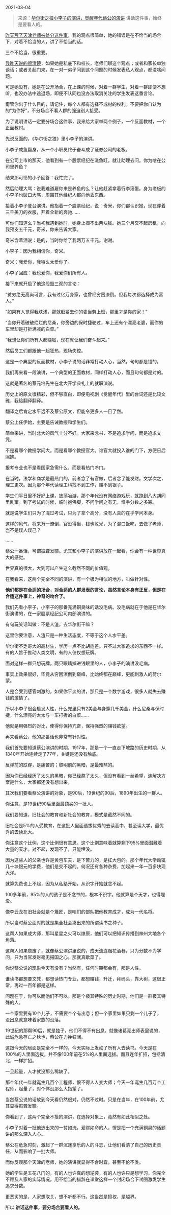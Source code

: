 2021-03-04

> 来源：[华尔街之狼小李子的演讲，觉醒年代蔡公的演讲](http://mp.weixin.qq.com/s?__biz=MzU0MjYwNDU2Mw==&mid=2247496920&idx=2&sn=781a474effa3b6c70563db5eb031b5a0&chksm=fb1a98a4cc6d11b24d4744422021e87a4ab66ed770571cc4b189e3e0428505361f54ea1acc51&scene=27#wechat_redirect)
> 讲话这件事，始终是要看人的。​

[昨天写了天津老师被处分这件事](http://mp.weixin.qq.com/s?__biz=MzU0MjYwNDU2Mw==&mid=2247496885&idx=2&sn=4b3547057c09ad8f4e03dfa9ec600cff&chksm=fb1a98c9cc6d11df945a0ece5acec7c81609133cc49bc05aa35a80ed604f639d43714b6da6c7&scene=21#wechat_redirect)，我的观点很简单，她的错误是在不恰当的场合下，对着不恰当的人，讲了不恰当的话。  

  

三个不恰当，很重要。  

  

[我昨天说的很清楚](http://mp.weixin.qq.com/s?__biz=MzU0MjYwNDU2Mw==&mid=2247496885&idx=2&sn=4b3547057c09ad8f4e03dfa9ec600cff&chksm=fb1a98c9cc6d11df945a0ece5acec7c81609133cc49bc05aa35a80ed604f639d43714b6da6c7&scene=21#wechat_redirect)，如果她是私底下和校长，老师们聊这个观点；或者和家长单独谈话；或者关起门来，在一对一弟子问到这个问题的时候发表私人观点，都没啥问题。

  

可是她没有，她是在公开场合，在上课的时候，对着一群学生，对着一群即便不想听，也没办法中途退场，即便不认同也没办法取消关注的学生发表这番言论。  

  

甭管你出于什么目的，请记住，每个人都有选择不成材的权利。不要把你自认为的“为你好”，不分场合不看人群的强迫别人接受。

  

为了说明讲话一定要分场合这件事，我来给大家举两个例子，一个反面教材，一个正面教材。  

  

先说反面的，《华尔街之狼》里小李子的演讲。

  

小李子咸鱼翻身，从一个小职员终于奋斗成了证券公司的老板。

  

在公司上市的那天，他看到有一个股票经纪在洗鱼缸，就让助理去问。你为啥在公司里养鱼？

  

结果那可怜的小子回答：我忙完了。

  

然后助理大骂：说我难道雇你来是养鱼的么？让他赶紧拿着行李滚蛋。身为老板的小李子也破口大骂，周围其他经纪人都向他丢东西。

  

接着小李子登台演讲。他指着一个股票经纪，说：奇米，你们都认识她，现在穿着三千美刀的衣服，开着全新的奔驰......  

  

可你们知道么？当初我遇到她时，她身上掏不出两块钱。她三个月交不起房租，向我预支五千元，奇米，你来告诉大家。

  

奇米含着泪说：是的，当时你给了我两万五千元。谢谢。

  

小李子：因为我相信你，奇米。  

  

奇米：我爱你，我特么太爱你了。

  

小李子回应：我也爱你，我爱你们所有人。

  

接下来就开启了他这段毁三观的言论：

  

“贫穷绝无高尚可言，我有过亿万身家，也曾经穷困潦倒。但我每次都选择成为富人。”  

  

“如果有人觉得我肤浅，那就赶紧去你的麦当劳上班，那里才是你的家！”

  

“当你开着破破烂烂的尼桑，你旁边的保时捷驶过，车上还有个漂亮老婆，而你的车里却是打折满减的白菜。”

  

“我想让你们所有人都赚钱，现在就让我们奋斗起来。”

  

然后员工们都跟他一起狂热，现场失控。  

  

这是一个典型的反面教材，小李子说的话非常打动人心，当然，句句都是错的。  

  

我们再来看一段演讲，一个典型的正面教材，同样打动人心，而且句句都是对的。  

  

这就是著名的蔡元培先生在北大开学典礼上的就职演说。  

  

历史上的原文很精彩，但不够直白，即便电视剧《觉醒年代》里的台词还是比较文雅，我给翻译翻译。  

  

翻译之后肯定水平远不及蔡公原文，但能令更多人一目了然。  

  

蔡公上任伊始，主要是告诫教授和学生们。  

  

简单来讲，当时北大的风气十分不好。大家来念书，不是追求学问，而是追求文凭。

  

不是看哪个教授学问大，而是看哪个教授官大。谁官大就投入谁的门下，方便日后照拂。

  

报考专业也不是看国家急需什么，而是看热门冷门。

  

在当时，法学和商学是最热门的，前者念了有官做，后者念了能发财。文学次之，理工更次。因为那个年代读理工科找不到工作，赚不到银子。  

  

学生们平日里不好好上课，放荡冶游，那个年代没有网络游戏玩，就跑到八大胡同里乱窜。到了考试的时候，临时抱佛脚，不问学问之有无，惟争分数之多寡。

  

就是说学生们只为了混过考试，只为了拿个高分，没有人真的在乎学问本身。

  

这样的风气，将来万一潦倒，官没得当，钱也败光，为了混口饭吃，去做了老师，岂不是误人误己？  

  

......

  

蔡公一番话，可谓振聋发聩。尤其和小李子的演讲放在一起看，你会有一种世界真大的感觉。

  

世界真的很大，大到可以产生这么截然不同的价值观。  

  

在我看来，这两个完全不同的演讲，有一个极为相似的地方，叫做针对性。  

  

 **他们都是在合适的场合，对合适的人群发表的言论，虽然言论本身有正反，但是在合适这件事上，神奇的吻合了。**  

  

我们先看小李子，小李子的那番充满铜臭味的话没毛病。没毛病就在于他是在华尔街演讲的，在一家股票经纪公司内部演讲的。  

  

有句玩笑话叫做：不是人渣，去华尔街干嘛？  

  

这里你要注意，人渣只是一种生活态度，不等于这个人水平差。  

  

华尔街不乏哥大的高材生，学历一点不比胡适差。只不过大家追求的东西不一样。有的人旨于推动人类文明，有的人仅仅想玩牌。  

  

面对这样一群只想玩牌，两只眼睛掉进钱眼里的人，小李子的演讲没毛病。

  

事实上效果很好，毕竟从穷困潦倒到巅峰，比始终都在巅峰，更能刺激人的荷尔蒙。  

  

人是会受到感官刺激的，如果你平淡的讲，那只是一个数字游戏，很多人就失去赚钱的激情了。

  

所以小李子很会启发人性，什么兜里只有2美金与身穿几千美金，什么尼桑与保时捷，什么漂亮的太太与一车打折的白菜......  

  

他就是用强烈的对比，使得你保持亢奋，保持强烈的赚钱欲望。  

  

再来看蔡公，他的那番话也非常有针对性。

  

我们首先要知道蔡公演讲的时期，1917年，那是一个一直走下坡路的历史时期，从1840年开始连续走了77年，关键是还没有触底。

  

反弹前的跌穿，是痛苦的；黎明前的黑暗，是最难熬的。

  

因为你已经经历了太久的黑暗，你已经熬了太久，但没有看到一丝希望，连解决方案是什么，大家都还没有想出来。

  

其次我们要看蔡公演讲的对象，是90后，19世纪的90后，1890年出生的一群人。  

  

你注意，是19世纪90后里面最顶尖的一批人。  

  

我们要知道，旧社会的教育和新社会的教育，模式是截然不同的。  

  

旧社会是5%的人受教育，在这批人里面选拔优秀的去读高中，甚至读大学，最优秀的去读北大。  

  

你注意这个比例，这个比例很有意思。这个比例意味着就算剩下95%里面潜藏着大量的天才。对不起，发现不了，只能埋没。  

  

因为这些人的父亲也许是黄包车夫，是下苦力的，是扛大包的。那个年代大学动辄几十块银元的学费，他们是交不起的。何况还有各种杂费，加起来一年一百多块现大洋。

  

就算免费也上不起，因为从私塾开始，从识字开始就念不起。

  

100多年前，95%的人的孩子是不念书的，根本不识字。他就算是个天才，也得埋没。  

  

像李云龙在旧社会就是个篾匠，是咱们的部队把他教育成才，成为一代名将。  

  

所以当时蔡公面对的就是集全社会凑出来的所谓读书之种子。  

  

这帮人如果成大师，那叫星星之火可以燎原，他们可以把知识传播到神州大地各个角落。  

  

这帮人如果颓废了，就像蔡公演讲里说的，成天流连烟花酒巷，只为分数不为学问，只为当官发财毫无报国之心。那就真歇菜了。

  

你说蔡公说的现象今天有没有？当然有，任何时期都会有，那是人性。  

  

谁读书都想要文凭，都想读热门专业，都想赚钱，升迁，拜码头，靠大树，这很正常，再过一百年都是这样。  

  

问题在于，你可以而他们不可以。那是个极其特殊的历史时期，他们是一群极其特殊的人。

  

一个家里要有10个儿子，不需要个个有出息；但一个家里如果只剩一个儿子了，没出息就意味着家族的没落。

  

19世纪的那帮90后，就是独子，他们不得不有出息。就像诸葛亮出师表里说的，此诚危急存亡之秋也，蔡公在力挽狂澜。

  

这跟今天的局面是完全不一样的，今天实际上发动了所有人去读书。今天是在100%的人里面选拔，并不像100年前在5%的人里面选拔。而且连年扩招，包括清北，一样扩招。

  

一旦起量，人才就没那么稀缺了。

  

那个年代一年就诞生几百个工程师，恨不得人人变大师；今天一年诞生几百万个工程师，起量了，对个体没那么大指望了。

  

当然蔡公说的话放到今天看仍然很对，仍然不过时。只是在当年，在100年前，尤其显得振聋发聩。  

  

你看到了，这两个完全不搭的演讲，在选择对象上，竟然有如此相似之处。  

  

小李子对着一批他选出来的一贫如洗，爱财如命的人，愣是把一个充满铜臭的话题讲的那么深入人心。  

  

蔡公在危急时刻，激起了一群沉迷享乐的人的斗志，让他们看清了自己的历史责任，从而影响了一批大师。  

  

而你反观那个天津的老师，她的演讲就显得不合时宜，甚至不伦不类。  

  

她的学生是五花八门的，有的人也许真的想逆袭，有的人也许只是想学习，你完全不顾及人家的实际情况，用不恰当的措辞在课堂这样一个封闭场合下试图激发学生追求分数。  

  

更恶劣的是，人家想取关，想不听都不行。这当然是擅权，是越界。  

  

所以 **讲话这件事，要分场合要看人的。**

